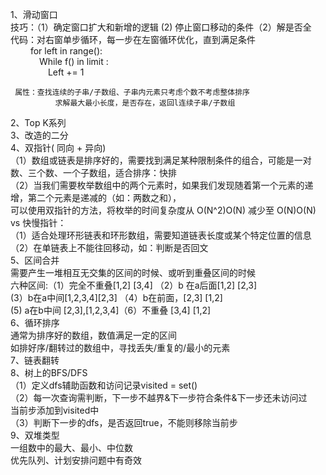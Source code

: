 1、滑动窗口  
技巧：（1）确定窗口扩大和新增的逻辑  (2) 停止窗口移动的条件（2）解是否全  
代码：对右窗单步循环，每一步在左窗循环优化，直到满足条件  
    &emsp;&emsp; for left in range():  
    &emsp;&emsp;&emsp;  While f()  in limit :  
    &emsp;&emsp;&emsp;&emsp;  Left += 1  

     属性：查找连续的子串/子数组、子串内元素只考虑个数不考虑整体排序 
              求解最大最小长度，是否存在，返回l连续子串/子数组
2、Top K系列  
3、改造的二分  
4、双指针( 同向 + 异向)  
  （1）数组或链表是排序好的，需要找到满足某种限制条件的组合，可能是一对数、三个数、一个子数组，适合排序：快排  
  （2）当我们需要枚举数组中的两个元素时，如果我们发现随着第一个元素的递增，第二个元素是递减的（如：两数之和），  
      可以使用双指针的方法，将枚举的时间复杂度从 O(N^2)O(N) 减少至 O(N)O(N)  
   vs 快慢指针：  
      （1）适合处理环形链表和环形数组，需要知道链表长度或某个特定位置的信息  
      （2）在单链表上不能往回移动，如：判断是否回文  
5、区间合并  
  需要产生一堆相互无交集的区间的时候、或听到重叠区间的时候  
  六种区间:（1）完全不重叠[1,2] [3,4]   （2）b 在a后面[1,2] [2,3]  
                  (3）b在a中间[1,2,3,4][2,3] （4）b在前面，[2,3] [1,2]  
                  (5)  a在b中间 [2,3],[1,2,3,4]（6）不重叠 [3,4] [1,2]  
6、循环排序  
  通常为排序好的数组，数值满足一定的区间  
  如排好序/翻转过的数组中，寻找丢失/重复的/最小的元素  
7、链表翻转  
8、树上的BFS/DFS  
   （1）定义dfs辅助函数和访问记录visited = set()  
   （2）每一次查询需判断，下一步不越界&下一步符合条件&下一步还未访问过  
            当前步添加到visited中  
   （3）判断下一步的dfs，是否返回true，不能则移除当前步  
9、双堆类型   
     一组数中的最大、最小、中位数  
     优先队列、计划安排问题中有奇效  
